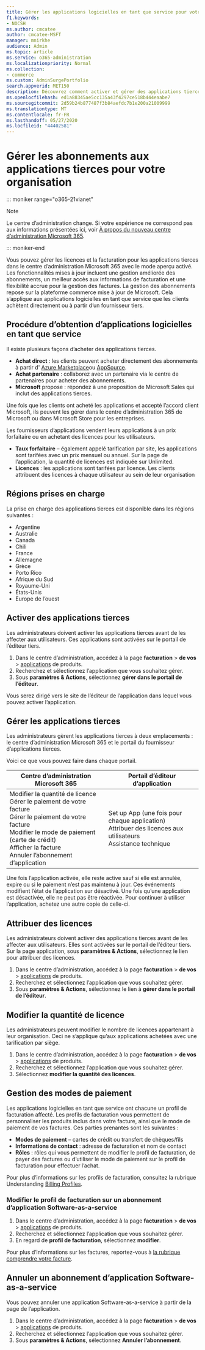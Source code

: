 ```yaml
---
title: Gérer les applications logicielles en tant que service pour votre organisation
f1.keywords:
- NOCSH
ms.author: cmcatee
author: cmcatee-MSFT
manager: mnirkhe
audience: Admin
ms.topic: article
ms.service: o365-administration
ms.localizationpriority: Normal
ms.collection:
- commerce
ms.custom: AdminSurgePortfolio
search.appverid: MET150
description: Découvrez comment activer et gérer des applications tierces dans le centre d’administration Microsoft 365.
ms.openlocfilehash: ed1a88345ae5cc135a43f4297ce518b444eaabe7
ms.sourcegitcommit: 2d59b24b877487f3b84aefdc7b1e200a21009999
ms.translationtype: MT
ms.contentlocale: fr-FR
ms.lasthandoff: 05/27/2020
ms.locfileid: "44402581"
---
```

# <a name="manage-third-party-app-subscriptions-for-your-organization"></a>Gérer les abonnements aux applications tierces pour votre organisation

::: moniker range="o365-21vianet"

> [!NOTE]
> Le centre d’administration change. Si votre expérience ne correspond pas aux informations présentées ici, voir [À propos du nouveau centre d’administration Microsoft 365](https://docs.microsoft.com/microsoft-365/admin/microsoft-365-admin-center-preview?view=o365-21vianet).

::: moniker-end

Vous pouvez gérer les licences et la facturation pour les applications tierces dans le centre d’administration Microsoft 365 avec le mode aperçu activé. Les fonctionnalités mises à jour incluent une gestion améliorée des abonnements, un meilleur accès aux informations de facturation et une flexibilité accrue pour la gestion des factures. La gestion des abonnements repose sur la plateforme commerce mise à jour de Microsoft. Cela s’applique aux applications logicielles en tant que service que les clients achètent directement ou à partir d’un fournisseur tiers.

## <a name="how-to-get-software-as-a-service-apps"></a>Procédure d’obtention d’applications logicielles en tant que service

Il existe plusieurs façons d’acheter des applications tierces.

- **Achat direct** : les clients peuvent acheter directement des abonnements à partir d' [Azure Marketplace](https://azuremarketplace.microsoft.com/marketplace/)ou [AppSource](https://www.appsource.com/).
- **Achat partenaire** : collaborez avec un partenaire via le centre de partenaires pour acheter des abonnements.
- **Microsoft** propose : répondez à une proposition de Microsoft Sales qui inclut des applications tierces.

Une fois que les clients ont acheté les applications et accepté l’accord client Microsoft, ils peuvent les gérer dans le centre d’administration 365 de Microsoft ou dans Microsoft Store pour les entreprises.

Les fournisseurs d’applications vendent leurs applications à un prix forfaitaire ou en achetant des licences pour les utilisateurs.

- **Taux forfaitaire** – également appelé tarification par site, les applications sont tarifées avec un prix mensuel ou annuel. Sur la page de l’application, la quantité de licences est indiquée sur Unlimited.
- **Licences** : les applications sont tarifées par licence. Les clients attribuent des licences à chaque utilisateur au sein de leur organisation

## <a name="supported-regions"></a>Régions prises en charge

La prise en charge des applications tierces est disponible dans les régions suivantes :

- Argentine
- Australie
- Canada
- Chili
- France
- Allemagne
- Grèce
- Porto Rico
- Afrique du Sud
- Royaume-Uni
- États-Unis
- Europe de l’ouest

## <a name="activate-third-party-apps"></a>Activer des applications tierces

Les administrateurs doivent activer les applications tierces avant de les affecter aux utilisateurs. Ces applications sont activées sur le portail de l’éditeur tiers.

1. Dans le centre d’administration, accédez à la page **facturation**  >  **de vos**  >  <a href="https://go.microsoft.com/fwlink/p/?linkid=2125823" target="_blank">applications</a> de produits.
2. Recherchez et sélectionnez l’application que vous souhaitez gérer.
3. Sous **paramètres & Actions**, sélectionnez **gérer dans le portail de l’éditeur**.

Vous serez dirigé vers le site de l’éditeur de l’application dans lequel vous pouvez activer l’application.

## <a name="manage-third-party-apps"></a>Gérer les applications tierces

Les administrateurs gèrent les applications tierces à deux emplacements : le centre d’administration Microsoft 365 et le portail du fournisseur d’applications tierces.

Voici ce que vous pouvez faire dans chaque portail.

| Centre d’administration Microsoft 365 | Portail d’éditeur d’application |
| --- | --- |
| Modifier la quantité de licence <br> Gérer le paiement de votre facture <br> Gérer le paiement de votre facture <br> Modifier le mode de paiement (carte de crédit) <br> Afficher la facture <br> Annuler l’abonnement d’application | Set up App (une fois pour chaque application) <br> Attribuer des licences aux utilisateurs <br> Assistance technique |

Une fois l’application activée, elle reste active sauf si elle est annulée, expire ou si le paiement n’est pas maintenu à jour. Ces événements modifient l’état de l’application sur désactivé. Une fois qu’une application est désactivée, elle ne peut pas être réactivée. Pour continuer à utiliser l’application, achetez une autre copie de celle-ci.

## <a name="assign-licenses"></a>Attribuer des licences

Les administrateurs doivent activer des applications tierces avant de les affecter aux utilisateurs. Elles sont activées sur le portail de l’éditeur tiers. Sur la page application, sous **paramètres & Actions**, sélectionnez le lien pour attribuer des licences.

1. Dans le centre d’administration, accédez à la page **facturation**  >  **de vos**  >  <a href="https://go.microsoft.com/fwlink/p/?linkid=2125823" target="_blank">applications</a> de produits.
2. Recherchez et sélectionnez l’application que vous souhaitez gérer.
3. Sous **paramètres & Actions**, sélectionnez le lien à **gérer dans le portail de l’éditeur**.

## <a name="change-license-quantity"></a>Modifier la quantité de licence

Les administrateurs peuvent modifier le nombre de licences appartenant à leur organisation. Ceci ne s’applique qu’aux applications achetées avec une tarification par siège.

1. Dans le centre d’administration, accédez à la page **facturation**  >  **de vos**  >  <a href="https://go.microsoft.com/fwlink/p/?linkid=2125823" target="_blank">applications</a> de produits.
2. Recherchez et sélectionnez l’application que vous souhaitez gérer.
3. Sélectionnez **modifier la quantité des licences**.

## <a name="manage-payment-methods"></a>Gestion des modes de paiement

Les applications logicielles en tant que service ont chacune un profil de facturation affecté. Les profils de facturation vous permettent de personnaliser les produits inclus dans votre facture, ainsi que le mode de paiement de vos factures. Ces parties prenantes sont les suivantes :

- **Modes de paiement** – cartes de crédit ou transfert de chèques/fils
- **Informations de contact** : adresse de facturation et nom de contact
- **Rôles** : rôles qui vous permettent de modifier le profil de facturation, de payer des factures ou d’utiliser le mode de paiement sur le profil de facturation pour effectuer l’achat.

Pour plus d’informations sur les profils de facturation, consultez la rubrique Understanding [Billing Profiles](https://docs.microsoft.com/microsoft-store/billing-profile).

### <a name="change-the-billing-profile-on-a-software-as-a-service-app-subscription"></a>Modifier le profil de facturation sur un abonnement d’application Software-as-a-service

1. Dans le centre d’administration, accédez à la page **facturation**  >  **de vos**  >  <a href="https://go.microsoft.com/fwlink/p/?linkid=2125823" target="_blank">applications</a> de produits.
2. Recherchez et sélectionnez l’application que vous souhaitez gérer.
3. En regard de **profil de facturation**, sélectionnez **modifier**.

Pour plus d’informations sur les factures, reportez-vous à [la rubrique comprendre votre facture](billing-and-payments/understand-your-invoice.md).

## <a name="cancel-a-software-as-a-service-app-subscription"></a>Annuler un abonnement d’application Software-as-a-service

Vous pouvez annuler une application Software-as-a-service à partir de la page de l’application.

1. Dans le centre d’administration, accédez à la page **facturation**  >  **de vos**  >  <a href="https://go.microsoft.com/fwlink/p/?linkid=2125823" target="_blank">applications</a> de produits.
2. Recherchez et sélectionnez l’application que vous souhaitez gérer.
3. Sous **paramètres & Actions**, sélectionnez **Annuler l’abonnement**.
